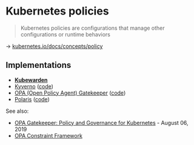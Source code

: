 # Kubernetes policies

> Kubernetes policies are configurations that manage other configurations or runtime behaviors

→ [kubernetes.io/docs/concepts/policy](https://kubernetes.io/docs/concepts/policy/)

## Implementations

* [**Kubewarden**](kubewarden.md)
* [Kyverno](https://kyverno.io) ([code](https://github.com/kyverno/kyverno))
* [OPA (Open Policy Agent) Gatekeeper](https://open-policy-agent.github.io/gatekeeper/website) ([code](https://github.com/open-policy-agent/gatekeeper))
* [Polaris](https://www.fairwinds.com/polaris) ([code](https://github.com/FairwindsOps/polaris))

See also:

* [OPA Gatekeeper: Policy and Governance for Kubernetes](https://kubernetes.io/blog/2019/08/06/opa-gatekeeper-policy-and-governance-for-kubernetes/) - August 06, 2019
* [OPA Constraint Framework](https://github.com/open-policy-agent/frameworks/tree/master/constraint)

